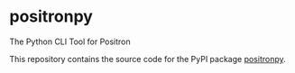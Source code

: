 # positronpy
The Python CLI Tool for Positron

This repository contains the source code for the PyPI package [positronpy](https://pypi.org/project/positronpy/).